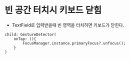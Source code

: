 # 빈 공간 터치시 키보드 닫힘
- TextField로 입력받을때 빈 영역을 터치하면 키보드가 닫힌다.
```
child: GestureDetector(
    onTap: (){
        FocusManager.instance.primaryFocus?.unfocus();
    }
)
```